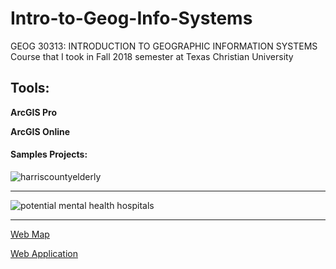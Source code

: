 # Intro-to-Geog-Info-Systems
GEOG 30313: INTRODUCTION TO GEOGRAPHIC INFORMATION SYSTEMS Course that I took in Fall 2018 semester at Texas Christian University

## Tools:

**ArcGIS Pro**

**ArcGIS Online**


#### Samples Projects:


![harriscountyelderly](https://user-images.githubusercontent.com/11635523/50261913-4bbae380-03d4-11e9-881c-6ec4fe02f8cb.jpg)


****

![potential mental health hospitals](https://user-images.githubusercontent.com/11635523/50261914-4bbae380-03d4-11e9-91d5-6cd465fbc1df.png)


****

[Web Map](http://arcg.is/18Hzuy) 




[Web Application](https://arcg.is/SiDyj)
